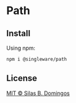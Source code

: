 # Path

## Install

Using npm:

```sh
npm i @singleware/path
```

## License

[MIT &copy; Silas B. Domingos](https://balmante.eti.br)
